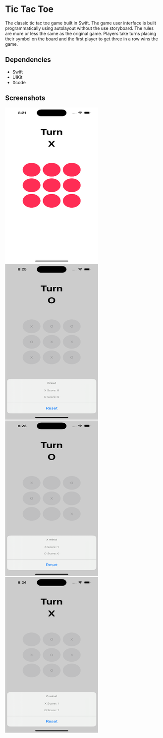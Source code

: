 # Tic Tac Toe
The classic tic tac toe game built in Swift. The game user interface is built programmatically using autolayout without the use storyboard. The rules are more or less the same as the original game. Players take turns placing their symbol on the board and the first player to get three in a row wins the game. 

## Dependencies
- Swift
- UIKit
- Xcode

## Screenshots
<img src="https://github.com/patar-nguyen/tic-tac-toe/blob/main/TicTacToe/Support/Assets.xcassets/Main.imageset/Main.png?raw=true" data-canonical-src="https://gyazo.com/eb5c5741b6a9a16c692170a41a49c858.png" width="300" height="500" />

<img src="https://github.com/patar-nguyen/tic-tac-toe/blob/main/TicTacToe/Support/Assets.xcassets/Draw.imageset/Draw.png?raw=true" width="300" height="500" />

<img src="https://github.com/patar-nguyen/tic-tac-toe/blob/main/TicTacToe/Support/Assets.xcassets/XWin.imageset/XWin.png?raw=true" width="300" height="500" />

<img src="https://github.com/patar-nguyen/tic-tac-toe/blob/main/TicTacToe/Support/Assets.xcassets/OWin.imageset/OWin.png?raw=true" width="300" height="500" />


